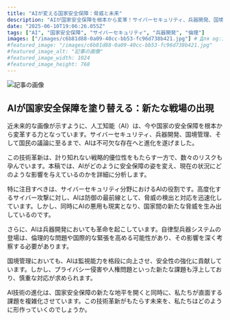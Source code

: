 ```yaml
---
title: "AIが変える国家安全保障：脅威と未来"
description: "AIが国家安全保障を根本から変革！サイバーセキュリティ、兵器開発、国境管理…AIは不可欠な存在に。戦略的優位性をもたらす一方で、新たなリスクも。AIが変える未来を詳細に分析。"
date: "2025-06-10T19:06:26.055Z"
tags: ["AI", "国家安全保障", "サイバーセキュリティ", "兵器開発", "倫理"]
images: ["/images/c6b81d88-0a09-40cc-bb53-fc96d738b421.jpg"] # Для og:image
#featured_image: "/images/c6b81d88-0a09-40cc-bb53-fc96d738b421.jpg"
#featured_image_alt: "記事の画像"
#featured_image_width: 1024
#featured_image_height: 768
---
```

![記事の画像](/images/c6b81d88-0a09-40cc-bb53-fc96d738b421.jpg)
## AIが国家安全保障を塗り替える：新たな戦場の出現

近未来的な画像が示すように、人工知能（AI）は、今や国家の安全保障を根本から変革する力となっています。サイバーセキュリティ、兵器開発、国境管理、そして国民の議論に至るまで、AIは不可欠な存在へと進化を遂げました。

この技術革新は、計り知れない戦略的優位性をもたらす一方で、数々のリスクも孕んでいます。本稿では、AIがどのように安全保障の姿を変え、現在の状況にどのような影響を与えているのかを詳細に分析します。

特に注目すべきは、サイバーセキュリティ分野におけるAIの役割です。高度化するサイバー攻撃に対し、AIは防御の最前線として、脅威の検出と対応を迅速化しています。しかし、同時にAIの悪用も現実となり、国家間の新たな脅威を生み出しているのです。

さらに、AIは兵器開発においても革命を起こしています。自律型兵器システムの登場は、倫理的な問題や国際的な緊張を高める可能性があり、その影響を深く考察する必要があります。

国境管理においても、AIは監視能力を格段に向上させ、安全性の強化に貢献しています。しかし、プライバシー侵害や人権問題といった新たな課題も浮上しており、慎重な対応が求められます。

AI技術の進化は、国家安全保障の新たな地平を開くと同時に、私たちが直面する課題を複雑化させています。この技術革新がもたらす未来を、私たちはどのように形作っていくのでしょうか。

